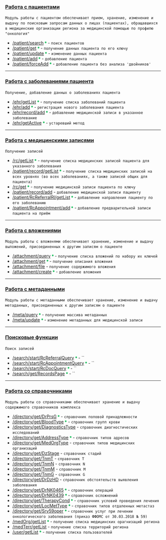 ### [Работа с пациентами](methods/patient/index.md)
`Модуль работы с пациентом обеспечивает прием, хранение, изменение и выдачу по поисковым запросам данных о лицах (пациентах), обращавшихся в медицинские организации региона за медицинской помощью по профилю "онкология"`

* [/patient/search](methods/patient/search/index.md) ![done](img/done.png) - `поиск пациентов`
* [/patient/get](methods/patient/get/index.md) ![done](img/done.png) - `получение данных пациента по его ключу`
* [/patient/update](methods/patient/update/index.md) ![done](img/done.png) - `изменение данных пациента` 
* [/patient/add](methods/patient/add/index.md) ![done](img/done.png) - `добавление пациента`
* [/patient/forceAdd](methods/patient/forceAdd/index.md) ![done](img/done.png) - `добавление пациента без анализа 'двойников'`

---

### [Работа с заболеваниями пациента](methods/ehr/index.md)

`Получение, добавление данных о заболеваниях пациента`

* [/ehr/getList](methods/ehr/getList/index.md) ![done](img/done.png) - `получение списка заболеваний пациента`
* [/ehr/add](methods/ehr/add/index.md) ![done](img/done.png) - `регистрация нового заболевания пациента`
* [/ehr/record/add](methods/ehr/record/add/index.md) ![done](img/done.png) - `добавление медицинской записи в указанное заболевание` 
* [/ehr/getActive](methods/ehr/getActive/index.md) ![done](img/done.png) - `устаревший метод`

---

### [Работа с медицинскими записями](methods/rc/index.md)

`Получение записей`

* [/rc/getList](methods/rc/getList/index.md) ![done](img/done.png) - `получение списка медицинских записей пациента для указанного заболевания`
* [/patient/record/getList](methods/patient/record/getList/index.md) ![done](img/done.png) - `получение списка медицинских записей на всех уровнях (во всех заболеваниях, а также записей общих для пациента)`
* [/rc/get](methods/rc/get/index.md) ![done](img/done.png) - `получение медицинской записи пациента по ключу`
* [/patient/record/add](methods/patient/index.md) - `добавление медицинской записи пациенту`
* [/patient/RcReferralRl/getList](methods/patient/RcReferralRl/getList/index.md) ![done](img/done.png) - `добавление направления пациенту по его заболеванию`
* [/patient/RcAppointment/add](methods/patient/RcAppointment/add/index.md) ![done](img/done.png) - `добавление предварительной записи пациента на приём`

---

### [Работа с вложениями](methods/attachment/index.md)

`Модуль работы с вложенями обеспечивает хранение, изменение и выдачу выложений, присоединенных к другим записям о пациенте`

* [/attachment/query](methods/attachment/query/index.md) ![done](img/done.png) - `получение списка вложений по набору их ключей`
* [/attachment/get](methods/attachment/get/index.md) ![done](img/done.png) - `получение описания вложения`
* [/attachment/file](methods/attachment/index.md) - `получение содержимого вложения`
* [/attachment/create](methods/attachment/create/index.md) ![done](img/done.png) - `добавление вложения`

---

### [Работа с метаданными](methods/meta/index.md)

`Модуль работы с метаданными обеспечивает хранение, изменение и выдачу метаданных, присоединенных к другим записям о пациенте`

* [/meta/query](methods/meta/query/index.md) ![done](img/done.png) - `получение массива метаданных`
* [/meta/update](methods/meta/update/index.md) ![done](img/done.png) - `изменение метаданных для медицинской записи`

---

### [Поисковые функции](methods/search/index.md)

`Поиск записей`

* [/search/start/RcReferralQuery](methods/search/start/RcReferralQuery/index.md) ![done](img/done.png) - ``
* [/search/start/RcAppointmentQuery](methods/search/start/RcAppointmentQuery/index.md) ![done](img/done.png) - ``
* [/search/start/RcDocQuery](methods/search/start/RcDocQuery/index.md) ![done](img/done.png) - ``
* [/search/get/RecordsPage](methods/search/get/RecordsPage/index.md) ![done](img/done.png) - ``

---

### [Работа со справочниками](methods/directory/index.md)

`Модуль работы со справочниками обеспечивает хранение и выдачу содержимого справочников комплекса`

* [/directory/get/DrPrsG](methods/directory/get/DrPrsG/index.md) ![done](img/done.png) - `справочник половой принадлежности` 
* [/directory/get/BloodType](methods/directory/get/BloodType/index.md) ![done](img/done.png) - `справочник групп крови`
* [/directory/get/DiagnosticsType](methods/directory/get/DiagnosticsType/index.md) - `справочник диагностических исследований`
* [/directory/get/AddressType](methods/directory/get/AddressType/index.md)  ![done](img/done.png) - `справочник типов адресов`
* [/directory/get/MedOrgType](methods/directory/get/MedOrgType/index.md) - `справочник типов медицинских организаций`
* [/directory/get/DzStage](methods/directory/get/DzStage/index.md) - `справочник стадий`
* [/directory/get/TnmT](methods/directory/get/TnmT/index.md) - `справочник T`
* [/directory/get/TnmN](methods/directory/get/TnmN/index.md) - `справочник N`
* [/directory/get/TnmM](methods/directory/get/TnmM/index.md) - `справочник M`
* [/directory/get/TnmG](methods/directory/get/TnmG/index.md) - `справочник G`
* [/directory/get/DrDzHD](methods/directory/get/DrDzHD/index.md) - `справочник обстоятельств выявления заболевания`
* [/directory/get/DrNK0465](methods/directory/get/DrNK0465/index.md) ![done](img/done.png) - `справочник операций`
* [/directory/get/DrNK0439](methods/directory/get/DrNK0439/index.md) ![done](img/done.png) - `справочник осложнений`
* [/directory/get/TherapyCond](methods/directory/get/TherapyCond/index.md) ![done](img/done.png) - `справочник условий проведения лечения`
* [/directory/get/LocMetType](methods/directory/get/LocMetType/index.md) ![done](img/done.png) - `справочник типов отдаленных метастаз`
* [/directory/get/Srv59oper](methods/directory/get/Srv59oper/index.md) ![done](img/done.png) - `справочник услуг при лечении онкологического заболевания (приказ ФФОМС от 30.03.2018 № 59)`
* [/medOrg/getList](methods/directory/medOrg/getList/index.md) ![done](img/done.png) - `получение списка медицинских орагнизаций региона` 
* [/medTerr/getList](methods/directory/medTerr/getList/index.md) - `получение списка территорий региона`
* [/user/getList](methods/directory/user/getList/index.md) ![done](img/done.png) - `получение списка пользователей`
